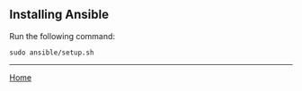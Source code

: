 ## Installing Ansible

Run the following command:

```sudo ansible/setup.sh```

___

[Home](../README.md)

